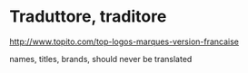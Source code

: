 Traduttore, traditore
===

http://www.topito.com/top-logos-marques-version-francaise

names, titles, brands, should never be translated
